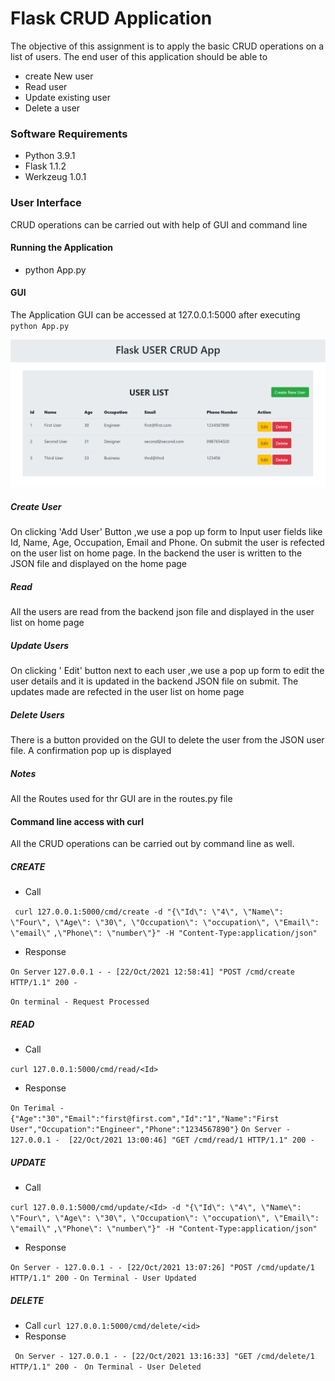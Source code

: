 # Flask CRUD Application
The objective of this assignment is to apply the basic CRUD operations on a list of users.
The end user of this application should be able to 
- create New user
- Read user
- Update existing user
- Delete a user

### Software Requirements
- Python 3.9.1
- Flask 1.1.2
- Werkzeug 1.0.1

### User Interface
CRUD operations can be carried out with help of GUI and command line

#### Running the Application
- python App.py

#### GUI
The Application GUI can be accessed at 127.0.0.1:5000 after executing ```python App.py```


![127.0.0.1:5000](home.PNG)


##### Create User
On clicking 'Add User' Button ,we use a pop up form to Input user fields like Id, Name, Age, Occupation, Email and Phone. 
On submit the user is refected on the user list on home page. In the backend the user is  written to the JSON file 
and displayed on the home page

##### Read 
All the users are read from the backend json file and displayed in the user list on home page

##### Update Users
On clicking ' Edit' button next to each user ,we use a pop up form to edit the user details and it is updated in the 
backend JSON file on submit. The updates made are refected in the user list on home page

##### Delete Users
There is a button provided on the GUI to delete the user from the JSON user file. A confirmation pop up is displayed

##### Notes
All the Routes used for thr GUI are in the routes.py file

#### Command line access with curl

All the CRUD operations can be carried out by command line as well. 

##### CREATE
- Call

``` curl 127.0.0.1:5000/cmd/create -d "{\"Id\": \"4\", \"Name\": \"Four\", \"Age\": \"30\", \"Occupation\": \"occupation\", \"Email\": \"email\"```
```,\"Phone\": \"number\"}" -H "Content-Type:application/json"```

- Response

``` On Server ```
```127.0.0.1 - - [22/Oct/2021 12:58:41] "POST /cmd/create HTTP/1.1" 200 -```

```On terminal - Request Processed```

##### READ
- Call

``` curl 127.0.0.1:5000/cmd/read/<Id> ```

- Response

```On Terimal -  {"Age":"30","Email":"first@first.com","Id":"1","Name":"First User","Occupation":"Engineer","Phone":"1234567890"}```
```On Server - 127.0.0.1 -  [22/Oct/2021 13:00:46] "GET /cmd/read/1 HTTP/1.1" 200 -```
##### UPDATE
- Call

```curl 127.0.0.1:5000/cmd/update/<Id> -d "{\"Id\": \"4\", \"Name\": \"Four\", \"Age\": \"30\", \"Occupation\": \"occupation\", \"Email\": \"email\"```
```,\"Phone\": \"number\"}" -H "Content-Type:application/json"```

- Response

```On Server - 127.0.0.1 - - [22/Oct/2021 13:07:26] "POST /cmd/update/1 HTTP/1.1" 200 -```
```On Terminal - User Updated```
##### DELETE
- Call
```curl 127.0.0.1:5000/cmd/delete/<id>```
- Response

``` On Server - 127.0.0.1 - - [22/Oct/2021 13:16:33] "GET /cmd/delete/1 HTTP/1.1" 200 -```
``` On Terminal - User Deleted```
